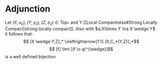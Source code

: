 # Adjunction
Let $(X,x_0),(Y,y_0),(Z,z_0) \in Top_*$ and Y [[Local Compactness#Strong Locally Compact|strong locally compact]].
Also with $q:X\times Y \lra X \wedge Y$ it follows that:
$$ [X \wedge Y,Z]_* \xleftrightarrow{1:1} [X,C_*(Y,Z)]_*$$
$$ [f] \lmt [(f \o q)^{\wedge}]$$
is a well defined bijection